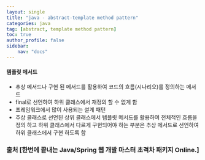 ```yaml
---
layout: single
title: "java - abstract-template method pattern"
categories: java
tag: [abstract, template method pattern]
toc: true
author_profile: false
sidebar: 
    nav: "docs"
---
```


<div class="notice--success">
<h4>템플릿 메서드</h4>
<ul>
    <li>추상 메서드나 구현 된 메서드를 활용하여 코드의 흐름(시나리오)를 정의하는 메서드</li>
    <li>final로 선언하여 하위 클래스에서 재정의 할 수 없게 함</li>
    <li>프레임워크에서 많이 사용되는 설계 패턴</li>
    <li>추상 클래스로 선언된 상위 클래스에서 템플릿 메서드를 활용하여 전체적인 흐름을 정의 하고 하위 클래스에서 다르게 구현되어야 하는 부분은 추상 메서드로 선언하여 하위 클래스에서 구현 하도록 함</li>
</ul>
</div>

### 출처 [한번에 끝내는 Java/Spring 웹 개발 마스터 초격차 패키지 Online.]